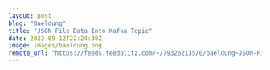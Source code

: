 ```yaml
---
layout: post
blog: "Baeldung"
title: "JSON File Data Into Kafka Topic"
date: 2023-09-12T22:24:30Z
image: images/baeldung.png
remote_url: "https://feeds.feedblitz.com/~/793262135/0/baeldung~JSON-File-Data-Into-Kafka-Topic"
---
```

